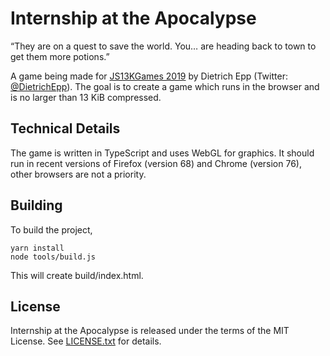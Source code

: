 # Internship at the Apocalypse

“They are on a quest to save the world. You… are heading back to town to get them more potions.”

A game being made for [JS13KGames 2019](http://js13kgames.com/) by Dietrich Epp (Twitter: [@DietrichEpp](https://twitter.com/DietrichEpp)). The goal is to create a game which runs in the browser and is no larger than 13 KiB compressed.

## Technical Details

The game is written in TypeScript and uses WebGL for graphics. It should run in recent versions of Firefox (version 68) and Chrome (version 76), other browsers are not a priority.

## Building

To build the project,

```shell
yarn install
node tools/build.js
```

This will create build/index.html.

## License

Internship at the Apocalypse is released under the terms of the MIT License. See [LICENSE.txt](LICENSE.txt) for details.
